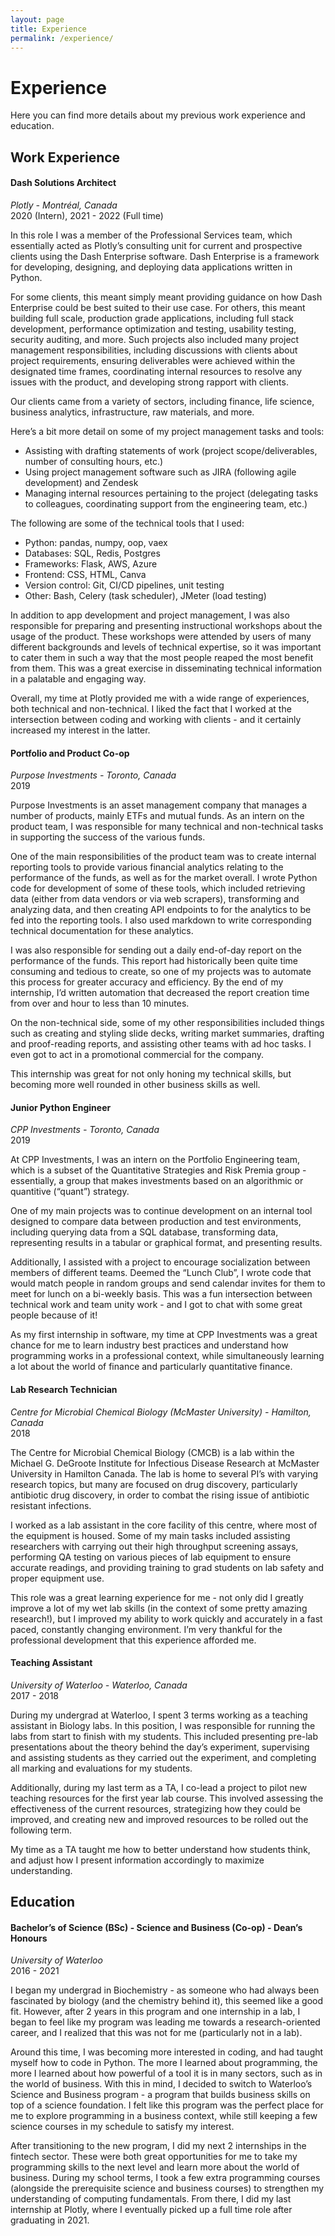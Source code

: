 ```yaml
---
layout: page
title: Experience
permalink: /experience/
---
```


# Experience
Here you can find more details about my previous work experience and education.

## Work Experience
#### Dash Solutions Architect
*Plotly - Montréal, Canada*\
2020 (Intern), 2021 - 2022 (Full time)

In this role I was a member of the Professional Services team, which essentially acted as Plotly’s consulting unit for current and prospective clients using the Dash Enterprise software. Dash Enterprise is a framework for developing, designing, and deploying data applications written in Python.

For some clients, this meant simply meant providing guidance on how Dash Enterprise could be best suited to their use case. For others, this meant building full scale, production grade applications, including full stack development, performance optimization and testing, usability testing, security auditing, and more. Such projects also included many project management responsibilities, including discussions with clients about project requirements, ensuring deliverables were achieved within the designated time frames, coordinating internal resources to resolve any issues with the product, and developing strong rapport with clients.

Our clients came from a variety of sectors, including finance, life science, business analytics, infrastructure, raw materials, and more.

Here’s a bit more detail on some of my project management tasks and tools:
- Assisting with drafting statements of work (project scope/deliverables, number of consulting hours, etc.)
- Using project management software such as JIRA (following agile development) and Zendesk
- Managing internal resources pertaining to the project (delegating tasks to colleagues, coordinating support from the engineering team, etc.)

The following are some of the technical tools that I used:
- Python: pandas, numpy, oop, vaex
- Databases: SQL, Redis, Postgres
- Frameworks: Flask, AWS, Azure
- Frontend: CSS, HTML, Canva
- Version control: Git, CI/CD pipelines, unit testing
- Other: Bash, Celery (task scheduler), JMeter (load testing)

In addition to app development and project management, I was also responsible for preparing and presenting instructional workshops about the usage of the product. These workshops were attended by users of many different backgrounds and levels of technical expertise, so it was important to cater them in such a way that the most people reaped the most benefit from them. This was a great exercise in disseminating technical information in a palatable and engaging way.

Overall, my time at Plotly provided me with a wide range of experiences, both technical and non-technical. I liked the fact that I worked at the intersection between coding and working with clients - and it certainly increased my interest in the latter.

#### Portfolio and Product Co-op
*Purpose Investments - Toronto, Canada*\
2019

Purpose Investments is an asset management company that manages a number of products, mainly ETFs and mutual funds. As an intern on the product team, I was responsible for many technical and non-technical tasks in supporting the success of the various funds.

One of the main responsibilities of the product team was to create internal reporting tools to provide various financial analytics relating to the performance of the funds, as well as for the market overall. I wrote Python code for development of some of these tools, which included retrieving data (either from data vendors or via web scrapers), transforming and analyzing data, and then creating API endpoints to for the analytics to be fed into the reporting tools. I also used markdown to write corresponding technical documentation for these analytics.

I was also responsible for sending out a daily end-of-day report on the performance of the funds. This report had historically been quite time consuming and tedious to create, so one of my projects was to automate this process for greater accuracy and efficiency. By the end of my internship, I’d written automation that decreased the report creation time from over and hour to less than 10 minutes.

On the non-technical side, some of my other responsibilities included things such as creating and styling slide decks, writing market summaries, drafting and proof-reading reports, and assisting other teams with ad hoc tasks. I even got to act in a promotional commercial for the company.

This internship was great for not only honing my technical skills, but becoming more well rounded in other business skills as well.

#### Junior Python Engineer
*CPP Investments - Toronto, Canada*\
2019

At CPP Investments, I was an intern on the Portfolio Engineering team, which is a subset of the Quantitative Strategies and Risk Premia group - essentially, a group that makes investments based on an algorithmic or quantitive (“quant”) strategy.

One of my main projects was to continue development on an internal tool designed to compare data between production and test environments, including querying data from a SQL database, transforming data, representing results in a tabular or graphical format, and presenting results.

Additionally, I assisted with a project to encourage socialization between members of different teams. Deemed the “Lunch Club”, I wrote code that would match people in random groups and send calendar invites for them to meet for lunch on a bi-weekly basis. This was a fun intersection between technical work and team unity work - and I got to chat with some great people because of it!

As my first internship in software, my time at CPP Investments was a great chance for me to learn industry best practices and understand how programming works in a professional context, while simultaneously learning a lot about the world of finance and particularly quantitative finance.


#### Lab Research Technician
*Centre for Microbial Chemical Biology (McMaster University) - Hamilton, Canada*\
2018

The Centre for Microbial Chemical Biology (CMCB) is a lab within the Michael G. DeGroote Institute for Infectious Disease Research at McMaster University in Hamilton Canada. The lab is home to several PI’s with varying research topics, but many are focused on drug discovery, particularly antibiotic drug discovery, in order to combat the rising issue of antibiotic resistant infections.

I worked as a lab assistant in the core facility of this centre, where most of the equipment is housed. Some of my main tasks included assisting researchers with carrying out their high throughput screening assays, performing QA testing on various pieces of lab equipment to ensure accurate readings, and providing training to grad students on lab safety and proper equipment use.

This role was a great learning experience for me - not only did I greatly improve a lot of my wet lab skills (in the context of some pretty amazing research!), but I improved my ability to work quickly and accurately in a fast paced, constantly changing environment. I’m very thankful for the professional development that this experience afforded me.


#### Teaching Assistant
*University of Waterloo - Waterloo, Canada*\
2017 - 2018

During my undergrad at Waterloo, I spent 3 terms working as a teaching assistant in Biology labs. In this position, I was responsible for running the labs from start to finish with my students. This included presenting pre-lab presentations about the theory behind the day’s experiment, supervising and assisting students as they carried out the experiment, and completing all marking and evaluations for my students.

Additionally, during my last term as a TA, I co-lead a project to pilot new teaching resources for the first year lab course. This involved assessing the effectiveness of the current resources, strategizing how they could be improved, and creating new and improved resources to be rolled out the following term.

My time as a TA taught me how to better understand how students think, and adjust how I present information accordingly to maximize understanding.

## Education
#### Bachelor’s of Science (BSc) - Science and Business (Co-op) - Dean’s Honours
*University of Waterloo*\
2016 - 2021

I began my undergrad in Biochemistry - as someone who had always been fascinated by biology (and the chemistry behind it), this seemed like a good fit. However, after 2 years in this program and one internship in a lab, I began to feel like my program was leading me towards a research-oriented career, and I realized that this was not for me (particularly not in a lab).

Around this time, I was becoming more interested in coding, and had taught myself how to code in Python. The more I learned about programming, the more I learned about how powerful of a tool it is in many sectors, such as in the world of business. With this in mind, I decided to switch to Waterloo’s Science and Business program - a program that builds business skills on top of a science foundation. I felt like this program was the perfect place for me to explore programming in a business context, while still keeping a few science courses in my schedule to satisfy my interest.

After transitioning to the new program, I did my next 2 internships in the fintech sector. These were both great opportunities for me to take my programming skills to the next level and learn more about the world of business. During my school terms, I took a few extra programming courses (alongside the prerequisite science and business courses) to strengthen my understanding of computing fundamentals. From there, I did my last internship at Plotly, where I eventually picked up a full time role after graduating in 2021.

